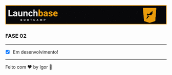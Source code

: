<div style="text-align: center;">
  <a href="#">
    <img alt="LaunchBase" src="../.github/logo.jpg"/>
  </a>
</div>

### **FASE 02**

---

- [x] Em desenvolvimento!

---

Feito com ❤ by Igor 🖖